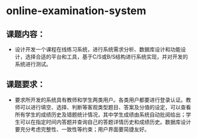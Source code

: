 # online-examination-system
## 课题内容：
- 设计开发一个课程在线练习系统，进行系统需求分析、数据库设计和功能设计，选择合适的平台和工具，基于C/S或B/S结构进行系统实现，并对开发的系统进行测试。
## 课题要求：
- 要求所开发的系统具有教师和学生两类用户。各类用户都要进行登录认证。教师可以进行填空、选择、判断等客观类型题目、答案及分值的设定，可以查看所有学生的成绩历史及错题统计情况，其中学生成绩由系统自动批阅给出；学生可以在指定时间内答题并查询自己的答题详情历史和成绩历史。数据库设计要充分考虑完整性、一致性等约束；用户界面要简捷友好。
